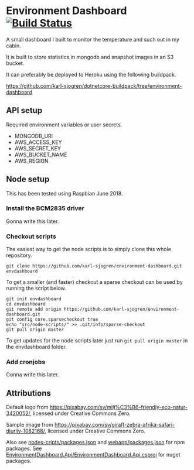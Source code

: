 # Environment Dashboard [![Build Status](https://travis-ci.org/karl-sjogren/environment-dashboard.svg?branch=develop)](https://travis-ci.org/karl-sjogren/environment-dashboard)

A small dashboard I built to monitor the temperature and such out in my cabin.

It is built to store statistics in mongodb and snapshot images in an S3 bucket.

It can preferably be deployed to Heroku using the following buildpack.

https://github.com/karl-sjogren/dotnetcore-buildpack/tree/environment-dashboard

## API setup

Required environment variables or user secrets.

- MONGODB_URI
- AWS_ACCESS_KEY
- AWS_SECRET_KEY
- AWS_BUCKET_NAME
- AWS_REGION

## Node setup

This has been tested using Raspbian June 2018.

### Install the BCM2835 driver

Gonna write this later.

### Checkout scripts

The easiest way to get the node scripts is to simply clone this whole repository.

```
git clone https://github.com/karl-sjogren/environment-dashboard.git envdashboard
```

To get a smaller (and faster) checkout a sparse checkout can be used by running
the script below.

```
git init envdashboard
cd envdashboard
git remote add origin https://github.com/karl-sjogren/environment-dashboard.git
git config core.sparsecheckout true
echo "src/node-scripts/" >> .git/info/sparse-checkout
git pull origin master
```

To get updates for the node scripts later just run `git pull origin master` in the envdashboard folder.

### Add cronjobs

Gonna write this later.

## Attributions

Default logo from https://pixabay.com/sv/milj%C3%B6-friendly-eco-natur-3420052/,
licensed under Creative Commons Zero.

Sample image from https://pixabay.com/sv/giraff-zebra-afrika-safari-djurliv-1082168/,
licensed under Creative Commons Zero.

Also see [nodes-cripts/packages.json](src/node-scripts/package.json) and
[webapp/packages.json](src/webapp/package.json) for npm packages. See
[EnvironmentDashboard.Api/EnvironmentDashboard.Api.csproj](src/EnvironmentDashboard.Api/EnvironmentDashboard.Api.csproj)
for nuget packages.